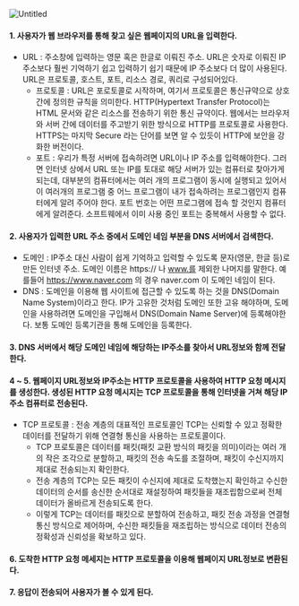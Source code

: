 
![Untitled](https://user-images.githubusercontent.com/98137166/192339482-295790bb-9c68-4dbe-9e61-63f54bdddab2.png)

#### 1. 사용자가 웹 브라우저를 통해 찾고 싶은 웹페이지의 URL을 입력한다.
  * URL : 주소창에 입력하는 영문 혹은 한글로 이뤄진 주소. URL은 숫자로 이뤄진 IP 주소보다 훨씬 기억하기 쉽고 입력하기 쉽기 때문에 IP 주소보다 더 많이 사용된다. URL은 프로토콜, 호스트, 포트, 리소스 경로, 쿼리로 구성되어있다.
    * 프로토콜 : URL은 포로토콜로 시작하며, 여기서 프로토콜은 통신규약으로 상호 간에 정의한 규칙을 의미한다. HTTP(Hypertext Transfer Protocol)는 HTML 문서와 같은 리소스를 전송하기 위한 통신 규약이다. 웹에서는 브라우저와 서버 간에 데이터를 주고받기 위한 방식으로 HTTP를 프로토콜로 사용한다. HTTPS는 마지막 Secure 라는 단어를 보면 알 수 있듯이 HTTP에 보안을 강화한 버전이다.
    * 포트 : 우리가 특정 서버에 접속하려면 URL이나 IP 주소를 입력해야한다. 그러면 인터넷 상에서 URL 또는 IP를 토대로 해당 서버가 있는 컴퓨터로 찾아가게 되는데, 대부분의 컴퓨터에서는 여러 개의 프로그램이 동시에 실행되고 있어서 이 여러개의 프로그램 중 어느 프로그램이 내가 접속하려는 프로그램인지 컴퓨터에게 알려 주어야 한다. 포트 번호는 어떤 프로그램에 접속 할 것인지 컴퓨터에게 알려준다. 소프트웨에서 이미 사용 중인 포트는 중복해서 사용할 수 없다.

#### 2. 사용자가 입력한 URL 주소 중에서 도메인 네임 부분을 DNS 서버에서 검색한다.
  * 도메인 : IP주소 대신 사람이 쉽게 기억하고 입력할 수 있도록 문자(영문, 한글 등)로 만든 인터넷 주소. 도메인 이름은 https:// 나 www.를 제외한 나머지를 말한다. 예를들어 https://www.naver.com 의 경우 naver.com 이 도메인 네임이 된다.
  * DNS : 도메인을 이용해 웹 사이트에 접근할 수 있도록 하는 것을 DNS(Domain Name System)이라고 한다. IP가 고유한 것처럼 도메인 또한 고유 해야하며, 도메인을 사용하려면 도메인을 구입해서 DNS(Domain Name Server)에 등록해야한다. 보통 도메인 등록기관을 통해 도메인을 등록한다.

#### 3. DNS 서버에서 해당 도메인 네임에 해당하는 IP주소를 찾아서 URL정보와 함께 전달한다.

#### 4 ~ 5.  웹페이지 URL정보와 IP주소는 HTTP 프로토콜을 사용하여 HTTP 요청 메시지를 생성한다. 생성된 HTTP 요청 메시지는 TCP 프로토콜을 통해 인터넷을 거쳐 해당 IP주소 컴퓨터로 전송된다.
  * TCP 프로토콜 : 전송 계층의 대표적인 프로토콜인 TCP는 신뢰할 수 있고 정확한 데이터를 전달하기 위해 연결형 통신을 사용하는 프로토콜이다.
    * TCP 프로토콜은 데이터를 패킷(패킷 교환 방식의 패킷을 의미)이라는 여러 개의 작은 조각으로 분할하고, 패킷의 전송 속도를 조절하며, 패킷이 수신지까지 제대로 전송되는지 확인한다. 
    * 전송 계층의 TCP는 모든 패킷이 수신지에 제대로 도착했는지 확인하고 수신한 데이터의 순서를 송신한 순서대로 재설정하여 패킷들을 재조립함으로써 전체 데이터가 올바르게 전송되도록 한다.
    * 이렇게 TCP는 데이터를 패킷으로 분할하여 전송하고, 패킷 전송 과정을 연결형 통신 방식으로 제어하며, 수신한 패킷들을 재조립하는 방식으로 데이터 전송의 정확성과 신뢰성을 확보하고 있다.

#### 6. 도착한 HTTP 요청 메세지는 HTTP 프로토콜을 이용해 웹페이지 URL정보로 변환된다.

#### 7. 응답이 전송되어 사용자가 볼 수 있게 된다.

